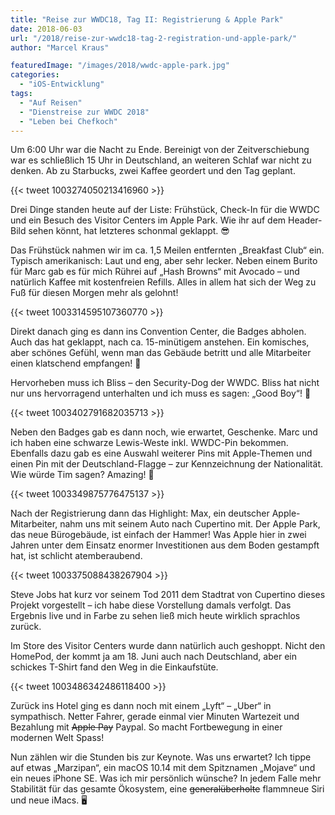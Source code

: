 ```yaml
---
title: "Reise zur WWDC18, Tag II: Registrierung & Apple Park"
date: 2018-06-03
url: "/2018/reise-zur-wwdc18-tag-2-registration-und-apple-park/"
author: "Marcel Kraus"

featuredImage: "/images/2018/wwdc-apple-park.jpg"
categories:
  - "iOS-Entwicklung"
tags:
  - "Auf Reisen"
  - "Dienstreise zur WWDC 2018"
  - "Leben bei Chefkoch"
---
```


Um 6:00 Uhr war die Nacht zu Ende. Bereinigt von der Zeitverschiebung war es schließlich 15 Uhr in Deutschland, an weiteren Schlaf war nicht zu denken. Ab zu Starbucks, zwei Kaffee geordert und den Tag geplant.

{{< tweet 1003274050213416960 >}}

Drei Dinge standen heute auf der Liste: Frühstück, Check-In für die WWDC und ein Besuch des Visitor Centers im Apple Park. Wie ihr auf dem Header-Bild sehen könnt, hat letzteres schonmal geklappt. 😎

<!--more-->

Das Frühstück nahmen wir im ca. 1,5 Meilen entfernten „Breakfast Club“ ein. Typisch amerikanisch: Laut und eng, aber sehr lecker. Neben einem Burito für Marc gab es für mich Rührei auf „Hash Browns“ mit Avocado – und natürlich Kaffee mit kostenfreien Refills. Alles in allem hat sich der Weg zu Fuß für diesen Morgen mehr als gelohnt!

{{< tweet 1003314595107360770 >}}

Direkt danach ging es dann ins Convention Center, die Badges abholen. Auch das hat geklappt, nach ca. 15-minütigem anstehen. Ein komisches, aber schönes Gefühl, wenn man das Gebäude betritt und alle Mitarbeiter einen klatschend empfangen! 👏

Hervorheben muss ich Bliss – den Security-Dog der WWDC. Bliss hat nicht nur uns hervorragend unterhalten und ich muss es sagen: „Good Boy“! 🐶

{{< tweet 1003402791682035713 >}}

Neben den Badges gab es dann noch, wie erwartet, Geschenke. Marc und ich haben eine schwarze Lewis-Weste inkl. WWDC-Pin bekommen. Ebenfalls dazu gab es eine Auswahl weiterer Pins mit Apple-Themen und einen Pin mit der Deutschland-Flagge – zur Kennzeichnung der Nationalität. Wie würde Tim sagen? Amazing! 😬

{{< tweet 1003349875776475137 >}}

Nach der Registrierung dann das Highlight: Max, ein deutscher Apple-Mitarbeiter, nahm uns mit seinem Auto nach Cupertino mit. Der Apple Park, das neue Bürogebäude, ist einfach der Hammer! Was Apple hier in zwei Jahren unter dem Einsatz enormer Investitionen aus dem Boden gestampft hat, ist schlicht atemberaubend.

{{< tweet 1003375088438267904 >}}

Steve Jobs hat kurz vor seinem Tod 2011 dem Stadtrat von Cupertino dieses Projekt vorgestellt – ich habe diese Vorstellung damals verfolgt. Das Ergebnis live und in Farbe zu sehen ließ mich heute wirklich sprachlos zurück.

Im Store des Visitor Centers wurde dann natürlich auch geshoppt. Nicht den HomePod, der kommt ja am 18. Juni auch nach Deutschland, aber ein schickes T-Shirt fand den Weg in die Einkaufstüte.

{{< tweet 1003486342486118400 >}}

Zurück ins Hotel ging es dann noch mit einem „Lyft“ – „Uber“ in sympathisch. Netter Fahrer, gerade einmal vier Minuten Wartezeit und Bezahlung mit ~~Apple Pay~~ Paypal. So macht Fortbewegung in einer modernen Welt Spass!

Nun zählen wir die Stunden bis zur Keynote. Was uns erwartet? Ich tippe auf etwas „Marzipan“, ein macOS 10.14 mit dem Spitznamen „Mojave“ und ein neues iPhone SE. Was ich mir persönlich wünsche? In jedem Falle mehr Stabilität für das gesamte Ökosystem, eine ~~generalüberholte~~ flammneue Siri und neue iMacs. 🖥
